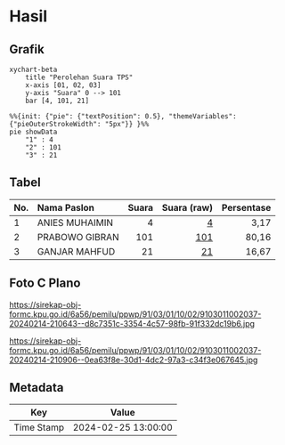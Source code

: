 # Hasil

## Grafik

```mermaid
xychart-beta
    title "Perolehan Suara TPS"
    x-axis [01, 02, 03]
    y-axis "Suara" 0 --> 101
    bar [4, 101, 21]
```

```mermaid
%%{init: {"pie": {"textPosition": 0.5}, "themeVariables": {"pieOuterStrokeWidth": "5px"}} }%%
pie showData
    "1" : 4
    "2" : 101
    "3" : 21
```

## Tabel

| No. | Nama Paslon    | Suara | Suara (raw) | Persentase |
|:--- |:-------------- | -----:| -----------:| ----------:|
| 1   | ANIES MUHAIMIN | 4     | [4][p-1]    | 3,17       |
| 2   | PRABOWO GIBRAN | 101   | [101][p-2]  | 80,16      |
| 3   | GANJAR MAHFUD  | 21    | [21][p-3]   | 16,67      |


[p-1]: https://github.com/gigit-pemilu/pemilu-2024-91-papua/blob/main/pilpres/hitung-suara/sub/91-papua/sub/03-jayapura/sub/01-sentani/sub/1002-dobonsolo/sub/037-tps/sub/paslon-1.txt
[p-2]: https://github.com/gigit-pemilu/pemilu-2024-91-papua/blob/main/pilpres/hitung-suara/sub/91-papua/sub/03-jayapura/sub/01-sentani/sub/1002-dobonsolo/sub/037-tps/sub/paslon-2.txt
[p-3]: https://github.com/gigit-pemilu/pemilu-2024-91-papua/blob/main/pilpres/hitung-suara/sub/91-papua/sub/03-jayapura/sub/01-sentani/sub/1002-dobonsolo/sub/037-tps/sub/paslon-3.txt

## Foto C Plano

https://sirekap-obj-formc.kpu.go.id/6a56/pemilu/ppwp/91/03/01/10/02/9103011002037-20240214-210643--d8c7351c-3354-4c57-98fb-91f332dc19b6.jpg

https://sirekap-obj-formc.kpu.go.id/6a56/pemilu/ppwp/91/03/01/10/02/9103011002037-20240214-210906--0ea63f8e-30d1-4dc2-97a3-c34f3e067645.jpg


## Metadata

| Key        | Value               |
| ---------- | ------------------- |
| Time Stamp | 2024-02-25 13:00:00 |



